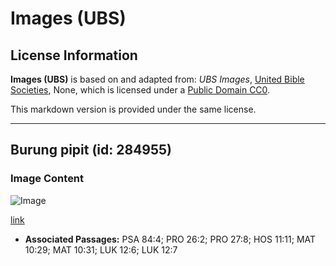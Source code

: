 # Images (UBS)

## License Information

**Images (UBS)** is based on and adapted from: _UBS Images_, [United Bible Societies](https://unitedbiblesocieties.org/), None, which is licensed under a [Public Domain CC0](https://creativecommons.org/public-domain/cc0/).

This markdown version is provided under the same license.



--------------------------------

## Burung pipit (id: 284955)

### Image Content

![Image](https://cdn.aquifer.bible/aquifer-content/resources/Media/WEB-0825_sparrow.jpg)

[link](https://cdn.aquifer.bible/aquifer-content/resources/Media/WEB-0825_sparrow.jpg)

* **Associated Passages:** PSA 84:4; PRO 26:2; PRO 27:8; HOS 11:11; MAT 10:29; MAT 10:31; LUK 12:6; LUK 12:7

